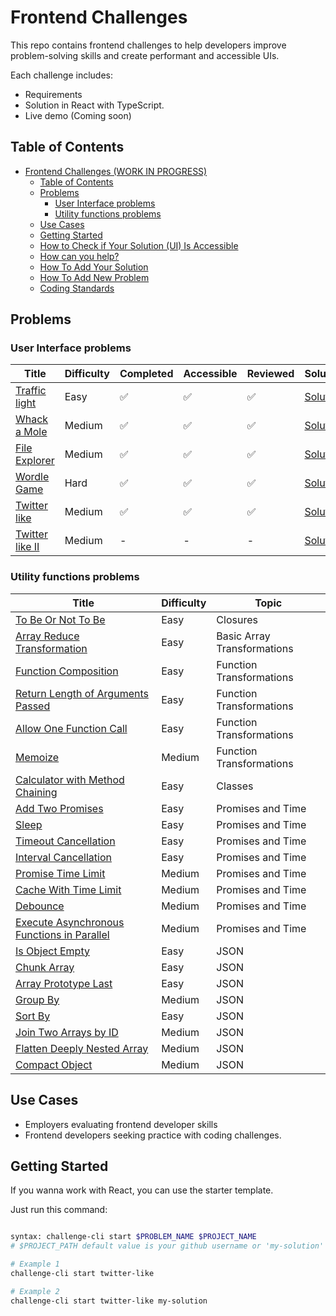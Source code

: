 # Frontend Challenges

This repo contains frontend challenges to help developers improve problem-solving skills and create performant and accessible UIs.

Each challenge includes:

- Requirements
- Solution in React with TypeScript.
- Live demo (Coming soon)

## Table of Contents

- [Frontend Challenges (WORK IN PROGRESS)](#frontend-challenges-work-in-progress)
  - [Table of Contents](#table-of-contents)
  - [Problems](#problems)
    - [User Interface problems](#user-interface-problems)
    - [Utility functions problems](#utility-functions-problems)
  - [Use Cases](#use-cases)
  - [Getting Started](#getting-started)
  - [How to Check if Your Solution (UI) Is Accessible](#how-to-check-if-your-solution-ui-is-accessible)
  - [How can you help?](#how-can-you-help)
  - [How To Add Your Solution](#how-to-add-your-solution)
  - [How To Add New Problem](#how-to-add-new-problem)
  - [Coding Standards](#coding-standards)

## Problems

### User Interface problems

<p align="center">

| Title                                                                                            | Difficulty | Completed | Accessible | Reviewed | Solution                                                 |
| ------------------------------------------------------------------------------------------------ | ---------- | --------- | ---------- | -------- | -------------------------------------------------------- |
| <a href="https://frontendpractice.hmellahi.me/challenge/user-interface/traffic-light" target="_blank">Traffic light</a>     | Easy       | ✅        | ✅         | ✅       | [Solution](/problems/traffic-light/solutions/react-ts)   |
| <a href="https://frontendpractice.hmellahi.me/challenge/user-interface/whack-a-mole" target="_blank">Whack a Mole</a>       | Medium     | ✅        | ✅         | ✅       | [Solution](/problems/whack-a-mole/solutions/react-ts)    |
| <a href="https://frontendpractice.hmellahi.me/challenge/user-interface/file-explorer" target="_blank">File Explorer</a>     | Medium     | ✅        | ✅         | ✅       | [Solution](/problems/file-explorer/solutions/react-ts)   |
| <a href="https://frontendpractice.hmellahi.me/challenge/user-interface/wordle-game" target="_blank">Wordle Game</a>         | Hard       | ✅        | ✅         | ✅       | [Solution](/problems/wordle-game/solutions/react-ts)     |
| <a href="https://frontendpractice.hmellahi.me/challenge/user-interface/twitter-like" target="_blank">Twitter like</a>       | Medium     | ✅        | ✅         | ✅       | [Solution](/problems/twitter-like/solutions/react-ts)    |
| <a href="https://frontendpractice.hmellahi.me/challenge/user-interface/twitter-like-II" target="_blank">Twitter like II</a> | Medium     | -         | -          | -        | [Solution](/problems/twitter-like-II/solutions/react-ts) |

</p>

### Utility functions problems

  <p align="center">

| Title                                                                                                                               | Difficulty | Topic                       |  
| ----------------------------------------------------------------------------------------------------------------------------------- | ---------- | --------------------------- |
| <a href="https://leetcode.com/problems/to-be-or-not-to-be/description/" target="_blank">To Be Or Not To Be</a>                                                 | Easy       | Closures                    |
| <a href="https://leetcode.com/problems/array-reduce-transformation/description/" target="_blank">Array Reduce Transformation</a>                               | Easy       | Basic Array Transformations |
| <a href="https://leetcode.com/problems/function-composition/description/" target="_blank">Function Composition</a>                                             | Easy       | Function Transformations    |
| <a href="https://leetcode.com/problems/return-length-of-arguments-passed/description/" target="_blank">Return Length of Arguments Passed</a>                   | Easy       | Function Transformations    |
| <a href="https://leetcode.com/problems/allow-one-function-call/description/" target="_blank">Allow One Function Call</a>                                       | Easy       | Function Transformations    |
| <a href="https://leetcode.com/problems/memoize/description/" target="_blank">Memoize</a>                                                                       | Medium     | Function Transformations    |
| <a href="https://leetcode.com/problems/calculator-with-method-chaining/description/" target="_blank">Calculator with Method Chaining</a>                       | Easy       | Classes                     |
| <a href="https://leetcode.com/problems/add-two-promises/description/" target="_blank">Add Two Promises</a>                                                     | Easy       | Promises and Time           |
| <a href="https://leetcode.com/problems/sleep/description/" target="_blank">Sleep</a>                                                                           | Easy       | Promises and Time           |
| <a href="https://leetcode.com/problems/timeout-cancellation/description/" target="_blank">Timeout Cancellation</a>                                             | Easy       | Promises and Time           |
| <a href="https://leetcode.com/problems/interval-cancellation/description/" target="_blank">Interval Cancellation</a>                                           | Easy       | Promises and Time           |
| <a href="https://leetcode.com/problems/promise-time-limit/description/" target="_blank">Promise Time Limit</a>                                                 | Medium     | Promises and Time           |
| <a href="https://leetcode.com/problems/cache-with-time-limit/description/" target="_blank">Cache With Time Limit</a>                                           | Medium     | Promises and Time           |
| <a href="https://leetcode.com/problems/debounce/description/" target="_blank">Debounce</a>                                                                     | Medium     | Promises and Time           |
| <a href="https://leetcode.com/problems/execute-asynchronous-functions-in-parallel/description/" target="_blank">Execute Asynchronous Functions in Parallel</a> | Medium     | Promises and Time           |
| <a href="https://leetcode.com/problems/is-object-empty/description/" target="_blank">Is Object Empty</a>                                                       | Easy       | JSON                        |
| <a href="https://leetcode.com/problems/chunk-array/description/" target="_blank">Chunk Array</a>                                                               | Easy       | JSON                        |
| <a href="https://leetcode.com/problems/array-prototype-last/description/" target="_blank">Array Prototype Last</a>                                             | Easy       | JSON                        |
| <a href="https://leetcode.com/problems/group-by/description/" target="_blank">Group By</a>                                                                     | Medium     | JSON                        |
| <a href="https://leetcode.com/problems/sort-by/description/" target="_blank">Sort By</a>                                                                       | Easy       | JSON                        |
| <a href="https://leetcode.com/problems/join-two-arrays-by-id/description/" target="_blank">Join Two Arrays by ID</a>                                           | Medium     | JSON                        |
| <a href="https://leetcode.com/problems/flatten-deeply-nested-array/description/" target="_blank">Flatten Deeply Nested Array</a>                               | Medium     | JSON                        |
| <a href="https://leetcode.com/problems/compact-object/description/" target="_blank">Compact Object</a>                                                         | Medium     | JSON                        |

</p>

## Use Cases

- Employers evaluating frontend developer skills
- Frontend developers seeking practice with coding challenges.

## Getting Started

If you wanna work with React, you can use the starter template.

Just run this command:

```bash

syntax: challenge-cli start $PROBLEM_NAME $PROJECT_NAME
# $PROJECT_PATH default value is your github username or 'my-solution'

# Example 1
challenge-cli start twitter-like

# Example 2
challenge-cli start twitter-like my-solution